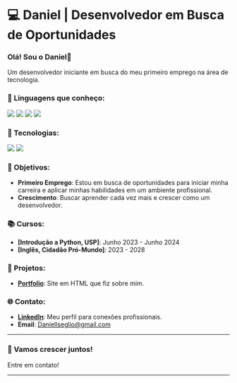 # 💻 Daniel | Desenvolvedor em Busca de Oportunidades

### Olá! Sou o Daniel👋

Um desenvolvedor iniciante em busca do meu primeiro emprego na área de tecnologia.

### 📝 Linguagens que conheço:

<img src="https://img.shields.io/badge/html5%20-%23E34F26.svg?&style=for-the-badge&logo=html5&logoColor=white"/>  <img src="https://img.shields.io/badge/css3%20-%231572B6.svg?&style=for-the-badge&logo=css3&logoColor=white"/>  <img src="https://img.shields.io/badge/javascript%20-%23323330.svg?&style=for-the-badge&logo=javascript&logoColor=%23F7DF1E"/>  <img src="https://img.shields.io/badge/python%20-%23F7DF1E?&style=for-the-badge&logo=python&logoColor=black"/> 


### 🌟 Tecnologias:

<img src="https://img.shields.io/badge/vs code%20-%231572B6.svg?&style=for-the-badge&logo=visualstudiocode&logoColor=white"/>  <img src="https://img.shields.io/badge/figma%20-%23E4405F?&style=for-the-badge&logo=figma&logoColor=white"/> 
  

### 🎯 Objetivos:

- **Primeiro Emprego**: Estou em busca de oportunidades para iniciar minha carreira e aplicar minhas habilidades em um ambiente profissional.
- **Crescimento**: Buscar aprender cada vez mais e crescer como um desenvolvedor.

### 📚 Cursos:

- **[Introdução a Python, USP]**: Junho 2023 - Junho 2024
- **[Inglês, Cidadão Pró-Mundo]**: 2023 - 2028


### 🚀 Projetos:

- **[Portfolio](https://github.com/DanielLSeglio/Portfolio)**: Site em HTML que fiz sobre mim.

### 🌐 Contato:

- **[LinkedIn](https://www.linkedin.com/in/daniellseglio/)**: Meu perfil para conexões profissionais.
- **Email**: [Daniellseglio@gmail.com](mailto:daniellseglio@gmail.com)

---

### 🌱 Vamos crescer juntos!

Entre em contato!

---

